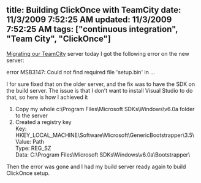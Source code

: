 title: Building ClickOnce with TeamCity
date: 11/3/2009 7:52:25 AM
updated: 11/3/2009 7:52:25 AM
tags: ["continuous integration", "Team City", "ClickOnce"]
---
[Migrating our TeamCity](http://weblogs.asp.net/lkempe/archive/2009/11/02/teamcity-migration-tip.aspx) server today I got the following error on the new server:

error MSB3147: Could not find required file 'setup.bin' in …

I for sure fixed that on the older server, and the fix was to have the SDK on the build server. The issue is that I don’t want to install Visual Studio to do that, so here is how I achieved it

1.  Copy my whole c:\Program Files\Microsoft SDKs\Windows\v6.0a folder to the server
2.  Created a registry key        
Key: HKEY_LOCAL_MACHINE\Software\Microsoft\GenericBootstrapper\3.5\         
Value: Path         
Type: REG_SZ         
Data: C:\Program Files\Microsoft SDKs\Windows\v6.0a\Bootstrapper\  

Then the error was gone and I had my build server ready again to build ClickOnce setup.
